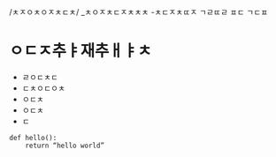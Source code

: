 /ㅊㅈㅇㅊㅇㅈㅊㄷㅊ/
_ㅊㅇㅈㅊㄷㅈㅊㅊㅊ
-ㅊㄷㅈㅊㄸㅈ
ㄱㄹㄸㄹ
ㅍㄷ
ㄱㄷㅍ

# ㅇㄷㅈ추ㅑ재추ㅐㅑㅊ
* ㄹㅇㄷㅊㄷ
* ㄷㅊㅇㄷㅇㅊ
* ㅇㄷㅊ
* ㅇㄷㅊ
* ㄷ
```
def hello():
	return “hello world”
```